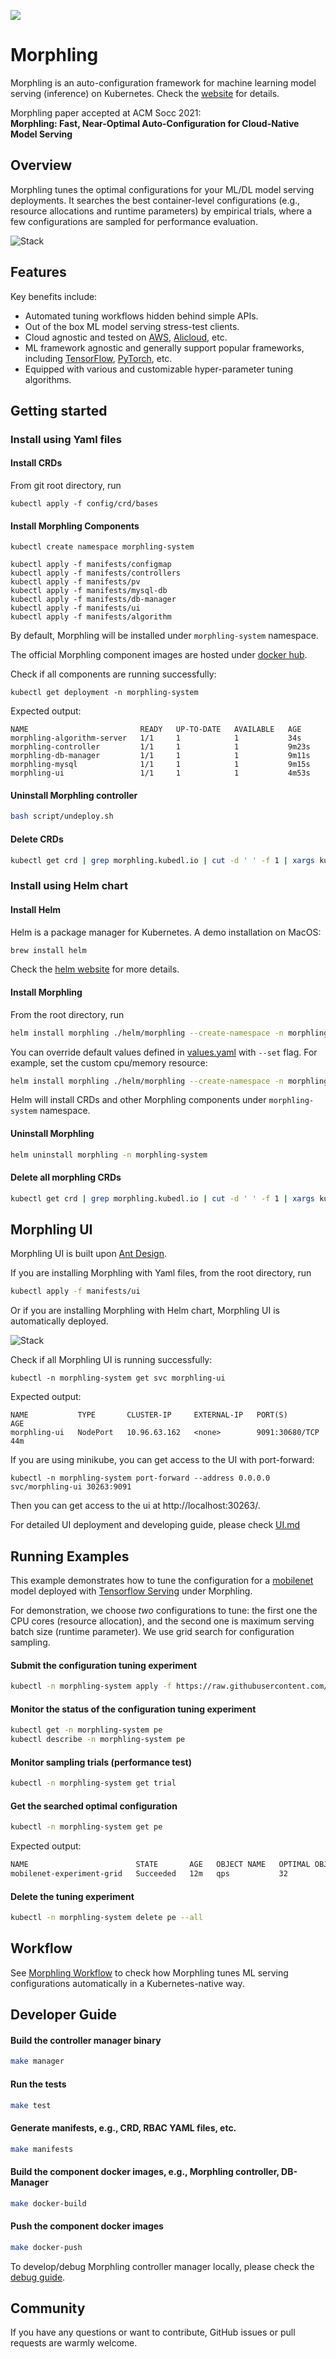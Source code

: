 ![](docs/img/logo_center.png)
# Morphling

Morphling is an auto-configuration framework for
machine learning model serving (inference) on Kubernetes.  Check the [website](http://kubedl.io/tuning/intro/) for details.

Morphling paper accepted at ACM Socc 2021:  
**Morphling: Fast, Near-Optimal Auto-Configuration for Cloud-Native Model Serving**

## Overview

Morphling tunes the optimal configurations for your ML/DL model serving deployments.
It searches the best container-level configurations (e.g., resource allocations and runtime parameters) by empirical trials, where a few configurations are sampled for performance evaluation. 

![Stack](docs/img/stack.png)

## Features
Key benefits include:

- Automated tuning workflows hidden behind simple APIs.
- Out of the box ML model serving stress-test clients.
- Cloud agnostic and tested on [AWS](https://aws.amazon.com/), [Alicloud](https://us.alibabacloud.com/), etc. 
- ML framework agnostic and generally support popular frameworks, including [TensorFlow](https://github.com/tensorflow/tensorflow), [PyTorch](https://github.com/pytorch/pytorch), etc. 
- Equipped with various and customizable hyper-parameter tuning algorithms.  

## Getting started

### Install using Yaml files

#### Install CRDs

From git root directory, run

```commandline
kubectl apply -f config/crd/bases
```


#### Install Morphling Components
     
 ```commandline
 kubectl create namespace morphling-system
 
 kubectl apply -f manifests/configmap
 kubectl apply -f manifests/controllers
 kubectl apply -f manifests/pv
 kubectl apply -f manifests/mysql-db
 kubectl apply -f manifests/db-manager
 kubectl apply -f manifests/ui
 kubectl apply -f manifests/algorithm
 ```
By default, Morphling will be installed under `morphling-system` namespace.

The official Morphling component images are hosted under [docker hub](https://hub.docker.com/r/kubedl).

Check if all components are running successfully:
```commandline
kubectl get deployment -n morphling-system
```

Expected output:
```commandline
NAME                         READY   UP-TO-DATE   AVAILABLE   AGE
morphling-algorithm-server   1/1     1            1           34s
morphling-controller         1/1     1            1           9m23s
morphling-db-manager         1/1     1            1           9m11s
morphling-mysql              1/1     1            1           9m15s
morphling-ui                 1/1     1            1           4m53s
```

#### Uninstall Morphling controller

```bash
bash script/undeploy.sh
```

#### Delete CRDs
```bash
kubectl get crd | grep morphling.kubedl.io | cut -d ' ' -f 1 | xargs kubectl delete crd
```

### Install using Helm chart
#### Install Helm

Helm is a package manager for Kubernetes. A demo installation on MacOS:

```bash
brew install helm
```

Check the [helm website](https://helm.sh/docs/intro/install/) for more details.

#### Install Morphling

From the root directory, run

```bash
helm install morphling ./helm/morphling --create-namespace -n morphling-system
```

You can override default values defined in [values.yaml](https://github.com/alibaba/morphling/blob/main/helm/morphling/values.yaml) with `--set` flag.
For example, set the custom cpu/memory resource:

```bash
helm install morphling ./helm/morphling --create-namespace -n morphling-system  --set resources.requests.cpu=1024m --set resources.requests.memory=2Gi
```

Helm will install CRDs and other Morphling components under `morphling-system` namespace.

#### Uninstall Morphling

```bash
helm uninstall morphling -n morphling-system
```

#### Delete all morphling CRDs

```bash
kubectl get crd | grep morphling.kubedl.io | cut -d ' ' -f 1 | xargs kubectl delete crd
```

## Morphling UI
Morphling UI is built upon [Ant Design](https://ant.design/).

If you are installing Morphling with Yaml files, from the root directory, run
```bash
kubectl apply -f manifests/ui
```

Or if you are installing Morphling with Helm chart, Morphling UI is automatically deployed.

![Stack](docs/img/ui.png)

Check if all Morphling UI is running successfully:
```commandline
kubectl -n morphling-system get svc morphling-ui
```

Expected output:
```commandline
NAME           TYPE       CLUSTER-IP     EXTERNAL-IP   PORT(S)        AGE
morphling-ui   NodePort   10.96.63.162   <none>        9091:30680/TCP   44m
```

If you are using minikube, you can get access to the UI with port-forward:
```commandline
kubectl -n morphling-system port-forward --address 0.0.0.0 svc/morphling-ui 30263:9091
```
Then you can get access to the ui at http://localhost:30263/.

For detailed UI deployment and developing guide, please check [UI.md](https://github.com/alibaba/morphling/blob/main/console/README.md)

## Running Examples

This example demonstrates how to tune the configuration for a [mobilenet](https://www.tensorflow.org/api_docs/python/tf/keras/applications/mobilenet) model deployed with [Tensorflow Serving](https://www.tensorflow.org/tfx/guide/serving) under Morphling.

For demonstration, we choose _two_ configurations to tune: 
the first one the CPU cores (resource allocation), and the second one is maximum serving batch size (runtime parameter). 
We use grid search for configuration sampling.

#### Submit the configuration tuning experiment

```bash
kubectl -n morphling-system apply -f https://raw.githubusercontent.com/alibaba/morphling/main/examples/experiment/experiment-mobilenet-grid.yaml
```

#### Monitor the status of the configuration tuning experiment
```bash
kubectl get -n morphling-system pe
kubectl describe -n morphling-system pe
```
#### Monitor sampling trials (performance test)
```bash
kubectl -n morphling-system get trial
```

#### Get the searched optimal configuration
```bash
kubectl -n morphling-system get pe
```

Expected output:
```bash
NAME                        STATE       AGE   OBJECT NAME   OPTIMAL OBJECT VALUE   OPTIMAL PARAMETERS
mobilenet-experiment-grid   Succeeded   12m   qps           32                     [map[category:resource name:cpu value:4] map[category:env name:BATCH_SIZE value:32]]
```

#### Delete the tuning experiment

```bash
kubectl -n morphling-system delete pe --all
```

##  Workflow
See [Morphling Workflow](./docs/workflow-design.md) to check how Morphling tunes ML serving 
configurations automatically in a Kubernetes-native way.

## Developer Guide

#### Build the controller manager binary

```bash
make manager
```
#### Run the tests

```bash
make test
```
#### Generate manifests, e.g., CRD, RBAC YAML files, etc.

```bash
make manifests
```
#### Build the component docker images, e.g., Morphling controller, DB-Manager

```bash
make docker-build
```

#### Push the component docker images

```bash
make docker-push
```

To develop/debug Morphling controller manager locally, please check the [debug guide](./docs/debug_guide.md).

## Community

If you have any questions or want to contribute, GitHub issues or pull requests are warmly welcome.
